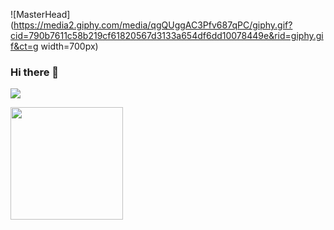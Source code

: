 ![MasterHead](https://media2.giphy.com/media/qgQUggAC3Pfv687qPC/giphy.gif?cid=790b7611c58b219cf61820567d3133a654df6dd10078449e&rid=giphy.gif&ct=g width=700px) 

### Hi there 👋
<img src="https://user-images.githubusercontent.com/73097560/115834477-dbab4500-a447-11eb-908a-139a6edaec5c.gif"></a>

<img height="180em" src="https://github-readme-stats.vercel.app/api?username=Abdul-Andha&show_icons=true&hide_border=true&&count_private=true&include_all_commits=true" />

<!--
**Abdul-Andha/Abdul-Andha** is a ✨ _special_ ✨ repository because its `README.md` (this file) appears on your GitHub profile.

Here are some ideas to get you started:

- 🔭 I’m currently working on ...
- 🌱 I’m currently learning ...
- 👯 I’m looking to collaborate on ...
- 🤔 I’m looking for help with ...
- 💬 Ask me about ...
- 📫 How to reach me: ...
- 😄 Pronouns: ...
- ⚡ Fun fact: ...
-->
